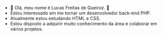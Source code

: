 - 👋 Olá, meu nome é Lucas Freitas de Queiroz. 👋
-  Estou interessado em me tornar um desenvolvedor back-end PHP.
-  Atualmente estou estudando HTML e CSS.
-  Estou disposto a adquirir muito conhecimento da área e colaborar em vários projetos.

<!---
LucasQueiroz667/LucasQueiroz667 is a ✨ special ✨ repository because its `README.md` (this file) appears on your GitHub profile.
You can click the Preview link to take a look at your changes.
--->
